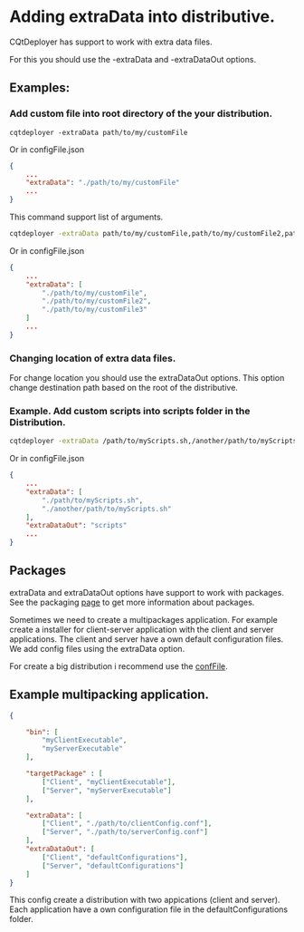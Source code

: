 # Adding extraData into distributive.

CQtDeployer has support to work with extra data files. 

For this you should use the -extraData and -extraDataOut options. 

## Examples:

### Add custom file into root directory of the your distribution.

```
cqtdeployer -extraData path/to/my/customFile
```

Or in configFile.json

```json
{
    ...
    "extraData": "./path/to/my/customFile"
    ...
}
```

This command support list of arguments.


``` bash
cqtdeployer -extraData path/to/my/customFile,path/to/my/customFile2,path/to/my/customFile3
```

Or in configFile.json

```json
{
    ...
    "extraData": [
        "./path/to/my/customFile",
        "./path/to/my/customFile2",
        "./path/to/my/customFile3"
    ]
    ...
}
```

### Changing location of extra data files.

For change location you should use  the extraDataOut options. This option change destination path based on the root of the distributive.

### Example. Add custom scripts into scripts folder in the Distribution.

``` bash
cqtdeployer -extraData /path/to/myScripts.sh,/another/path/to/myScripts.sh -extraDataOut scripts
```

Or in configFile.json

```json
{
    ...
    "extraData": [
        "./path/to/myScripts.sh",
        "./another/path/to/myScripts.sh"
    ],
    "extraDataOut": "scripts"
    ...
}
```

## Packages
extraData and extraDataOut options have support to work with packages. See the packaging [page](Packing.md) to get more information about packages.

Sometimes we need to create a multipackages application. For example create a installer for client-server application with the client and server applications. The client and server have a own default configuration files. We add config files using the extraData option.

For create a big distribution i recommend use the [confFile](DeployConfigFile.md).

## Example multipacking application.


```json
{

    "bin": [
        "myClientExecutable",
        "myServerExecutable"
    ],

    "targetPackage" : [
        ["Client", "myClientExecutable"],
        ["Server", "myServerExecutable"]
    ],

    "extraData": [
        ["Client", "./path/to/clientConfig.conf"],
        ["Server", "./path/to/serverConfig.conf"]
    ],
    "extraDataOut": [
        ["Client", "defaultConfigurations"],
        ["Server", "defaultConfigurations"]
    ]
}
```

This config create a distribution with two appications (client and server). Each application have a own configuration file in the defaultConfigurations folder.
